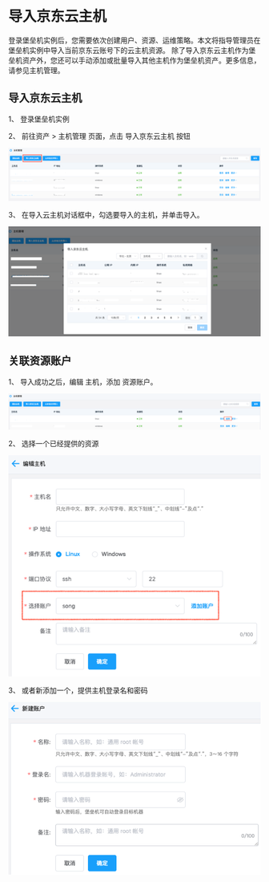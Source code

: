 # 导入京东云主机
登录堡垒机实例后，您需要依次创建用户、资源、运维策略。本文将指导管理员在堡垒机实例中导入当前京东云账号下的云主机资源。
除了导入京东云主机作为堡垒机资产外，您还可以手动添加或批量导入其他主机作为堡垒机资产。更多信息，请参见主机管理。

## 导入京东云主机

1、 登录堡垒机实例

2、 前往资产 > 主机管理 页面，点击 导入京东云主机 按钮

![](/image/Bastion/import-ecs1.png) 

3、 在导入云主机对话框中，勾选要导入的主机，并单击导入。

![](/image/Bastion/import-ecs2.png) 


## 关联资源账户

1、 导入成功之后，编辑 主机，添加 资源账户。

![](/image/Bastion/import-ecs5.png) 

2、 选择一个已经提供的资源

![](/image/Bastion/import-ecs3.png) 


3、 或者新添加一个，提供主机登录名和密码

![](/image/Bastion/import-ecs4.png) 

